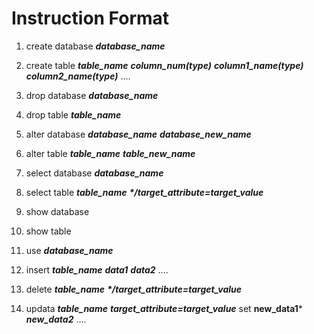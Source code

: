 # Instruction Format

1. create database ***database_name***
2. create table ***table_name*** ***column_num(type)*** ***column1_name(type)*** ***column2_name(type)*** ....
3. drop database ***database_name*** 
4. drop table ***table_name***
5. alter database ***database_name*** ***database_new_name***
6. alter table ***table_name*** ***table_new_name***
7. select database ***database_name***
8. select table ***table_name*** ***\*/target_attribute=target_value***
9. show database
10. show table
11. use ***database_name***

12. insert ***table_name*** ***data1*** ***data2*** ....
13. delete ***table_name*** ***\*/target_attribute=target_value***
14. updata ***table_name*** ***target_attribute=target_value*** set **new_data1*** ***new_data2*** .... 
